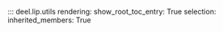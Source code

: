 ::: deel.lip.utils
    rendering:
        show_root_toc_entry: True
    selection:
        inherited_members: True
